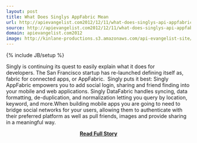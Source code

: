 ```yaml
---
layout: post
title: What Does Singlys AppFabric Mean
url: http://apievangelist.com2012/12/11/what-does-singlys-api-appfabric-mean/
source: http://apievangelist.com2012/12/11/what-does-singlys-api-appfabric-mean/
domain: apievangelist.com2012
image: http://kinlane-productions.s3.amazonaws.com/api-evangelist-site/blog/Singly-Mobile-Fabric-Your-App.png
---
```

{% include JB/setup %}<p>Singly is continuing its quest to easily explain what it does for developers. The San Francisco startup has re-launched defining itself as, fabric for connected apps, or AppFabric.  Singly puts it best: Singly AppFabric empowers you to add social login, sharing and friend finding into your mobile and web applications. Singly DataFabric handles syncing, data formatting, de-duplication, and normalization letting you query by location, keyword, and more.When building mobile apps you are going to need to bridge social networks for your users, allowing them to authenticate with their preferred platform as well as pull friends, images and provide sharing in a meaningful way.</p>
<center><p><a href="http://apievangelist.com2012/12/11/what-does-singlys-api-appfabric-mean/" style='padding:25px; font-sze:18px; font-weight: bold;'>Read Full Story</a></p></center>

